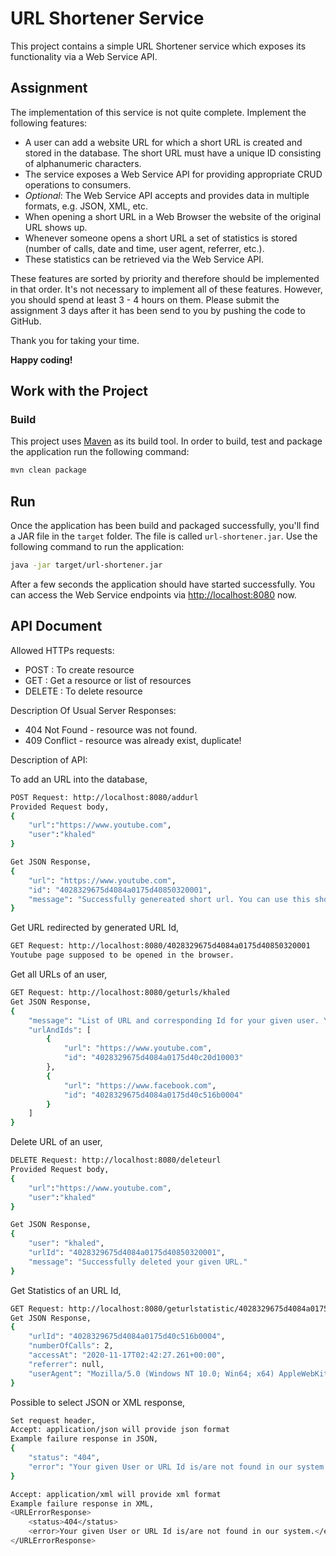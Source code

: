# URL Shortener Service
This project contains a simple URL Shortener service which exposes its functionality via a Web Service API.

## Assignment
The implementation of this service is not quite complete. Implement the following features:

- A user can add a website URL for which a short URL is created and stored in the database. The short URL must have a unique ID
  consisting of alphanumeric characters.
- The service exposes a Web Service API for providing appropriate CRUD operations to consumers.
- *Optional*: The Web Service API accepts and provides data in multiple formats, e.g. JSON, XML, etc.
- When opening a short URL in a Web Browser the website of the original URL shows up.
- Whenever someone opens a short URL a set of statistics is stored (number of calls, date and time, user agent, referrer, etc.).
- These statistics can be retrieved via the Web Service API.

These features are sorted by priority and therefore should be implemented in that order. It's not necessary to implement
all of these features. However, you should spend at least 3 - 4 hours on them. Please submit the assignment 3 days after
it has been send to you by pushing the code to GitHub.

Thank you for taking your time.

**Happy coding!**

## Work with the Project

### Build
This project uses [Maven](https://maven.apache.org) as its build tool. In order to build, test and package the application
run the following command:

```bash
mvn clean package
```

## Run
Once the application has been build and packaged successfully, you'll find a JAR file in the `target` folder. The file
is called `url-shortener.jar`. Use the following command to run the application:

```bash
java -jar target/url-shortener.jar
```

After a few seconds the application should have started successfully. You can access the Web Service endpoints via
[http://localhost:8080](http://localhost:8080) now.

## API Document

Allowed HTTPs requests:
- POST    : To create resource
- GET     : Get a resource or list of resources
- DELETE  : To delete resource

Description Of Usual Server Responses:
- 404 Not Found - resource was not found.
- 409 Conflict - resource was already exist, duplicate!

Description of API:

To add an URL into the database,

```bash
POST Request: http://localhost:8080/addurl
Provided Request body,
{
	"url":"https://www.youtube.com",
	"user":"khaled"
}

Get JSON Response,
{
    "url": "https://www.youtube.com",
    "id": "4028329675d4084a0175d40850320001",
    "message": "Successfully genereated short url. You can use this short url by this id now by http://localhost:8080/id"
}
```
Get URL redirected by generated URL Id,

```bash
GET Request: http://localhost:8080/4028329675d4084a0175d40850320001
Youtube page supposed to be opened in the browser. 
```

Get all URLs of an user,

```bash
GET Request: http://localhost:8080/geturls/khaled
Get JSON Response,
{
    "message": "List of URL and corresponding Id for your given user. You can use them by these ids now by following way, http://localhost:8080/id",
    "urlAndIds": [
        {
            "url": "https://www.youtube.com",
            "id": "4028329675d4084a0175d40c20d10003"
        },
        {
            "url": "https://www.facebook.com",
            "id": "4028329675d4084a0175d40c516b0004"
        }
    ]
}
```

Delete URL of an user,

```bash
DELETE Request: http://localhost:8080/deleteurl
Provided Request body,
{
	"url":"https://www.youtube.com",
	"user":"khaled"
}

Get JSON Response,
{
    "user": "khaled",
    "urlId": "4028329675d4084a0175d40850320001",
    "message": "Successfully deleted your given URL."
}
```

Get Statistics of an URL Id,

```bash
GET Request: http://localhost:8080/geturlstatistic/4028329675d4084a0175d40850320001
Get JSON Response,
{
    "urlId": "4028329675d4084a0175d40c516b0004",
    "numberOfCalls": 2,
    "accessAt": "2020-11-17T02:42:27.261+00:00",
    "referrer": null,
    "userAgent": "Mozilla/5.0 (Windows NT 10.0; Win64; x64) AppleWebKit/537.36 (KHTML, like Gecko) Chrome/86.0.4240.198 Safari/537.36"
}
```

Possible to select JSON or XML response,

```bash
Set request header,
Accept: application/json will provide json format
Example failure response in JSON,
{
    "status": "404",
    "error": "Your given User or URL Id is/are not found in our system."
}

Accept: application/xml will provide xml format
Example failure response in XML,
<URLErrorResponse>
    <status>404</status>
    <error>Your given User or URL Id is/are not found in our system.</error>
</URLErrorResponse>
```








